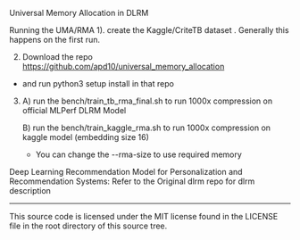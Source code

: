 Universal Memory Allocation in DLRM

Running the UMA/RMA 
1). create the Kaggle/CriteTB dataset .
   Generally this happens on the first run. 

2) Download the repo https://github.com/apd10/universal_memory_allocation
  - and run python3 setup install in that repo

3)  A) run the bench/train_tb_rma_final.sh to run 1000x compression on official MLPerf DLRM Model

    B) run the bench/train_kaggle_rma.sh to run 1000x compression on kaggle model (embedding size 16)

      - You can change the --rma-size to use required memory  



Deep Learning Recommendation Model for Personalization and Recommendation Systems:
Refer to the Original dlrm repo for dlrm description

---------------------------
This source code is licensed under the MIT license found in the
LICENSE file in the root directory of this source tree.
